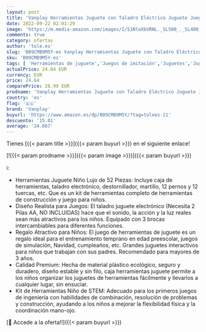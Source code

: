 ```yaml
---
layout: post
title: 'Vanplay Herramientas Juguete con Taladro Eléctrico Juguete Juego Herramientas Cumpleaños Navidad Regalo para Niños Niñas 3 4 5 6 7 8 Años  52 Piezas '
date: 2022-09-22 02:01:29
image: 'https://m.media-amazon.com/images/I/51NloXbVRNL._SL500_._SL400_.jpg'
comments: true
category: ofertas
author: 'tole.es'
slug: 'B09CMB9M5Y-es Vanplay Herramientas Juguete con Taladro Eléctrico Juguete...'
sku: 'B09CMB9M5Y-es'
tags: [ 'Herramientas de juguete','Juegos de imitación','Juguetes','Juguetes y juegos','navidad','vanplay','🇪🇸', ]
actualPrice: 24.64 EUR
currency: EUR
price: 24.64
comparePrice: 28.99 EUR
prodname: 'Vanplay Herramientas Juguete con Taladro Eléctrico Juguete Juego Herramientas Cumpleaños Navidad Regalo para Niños Niñas 3 4 5 6 7 8 Años  52 Piezas '
country: 'es'
flag: '🇪🇸'
brand: 'Vanplay'
buyurl: 'https://www.amazon.es/dp/B09CMB9M5Y/?tag=tolees-21'
descuento: '15.01'
average: '24.667'
---
```


Tienes [{{< param title >}}]({{< param buyurl >}}) en el siguiente enlace!

[![{{< param prodname >}}]({{< param image >}})]({{< param buyurl >}})

ℹ️:

- Herramientas Juguete Niño Lujo de 52 Piezas: Incluye caja de herramientas, taladro electrónico, destornillador, martillo, 12 pernos y 12 tuercas, etc. Que es un kit de herramientas completo de herramientas de construcción y juego para niños.
- Diseño Realista para Juegos: El taladro juguete electrónico (Necesita 2 Pilas AA, NO INCLUIDAS) hace que el sonido, la acción y la luz reales sean más atractivos para los niños. Equipado con 3 brocas intercambiables para diferentes funciones.
- Regalo Atractivo para Niños: El juego de herramientas de juguete es un regalo ideal para el entrenamiento temprano en edad preescolar, juegos de simulación, Navidad, cumpleaños, etc. Grandes juguetes interactivos para niños que trabajan con sus padres. Recomendado para mayores de 3 años.
- Calidad Premium: Hecha de material plástico ecológico, seguro y duradero, diseño estable y sin filo, caja herramientas juguete permite a los niños organizar los juguetes de herramientas fácilmente y llevarlos a cualquier lugar, sin ensuciar.
- Kit de Herramientas Niño de STEM: Adecuado para los primeros juegos de ingeniería con habilidades de combinación, resolución de problemas y construcción, ayudando a los niños a mejorar la flexibilidad física y la coordinación mano-ojo.

[🛒 Accede a la oferta!!]({{< param buyurl >}})
